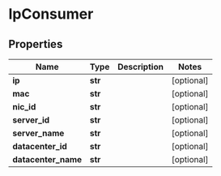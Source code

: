 # IpConsumer

## Properties
| Name | Type | Description | Notes |
| ------------ | ------------- | ------------- | ------------- |
| **ip** | **str** |  | [optional]  |
| **mac** | **str** |  | [optional]  |
| **nic_id** | **str** |  | [optional]  |
| **server_id** | **str** |  | [optional]  |
| **server_name** | **str** |  | [optional]  |
| **datacenter_id** | **str** |  | [optional]  |
| **datacenter_name** | **str** |  | [optional]  |


